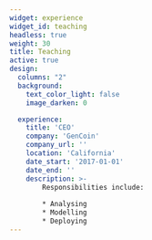 ```yaml
---
widget: experience
widget_id: teaching
headless: true
weight: 30
title: Teaching
active: true
design:
  columns: "2"
  background:
    text_color_light: false
    image_darken: 0

  experience:
    title: 'CEO'
    company: 'GenCoin'
    company_url: ''
    location: 'California'
    date_start: '2017-01-01'
    date_end: ''
    description: >-
        Responsibilities include:
        
        * Analysing
        * Modelling
        * Deploying
---
```

